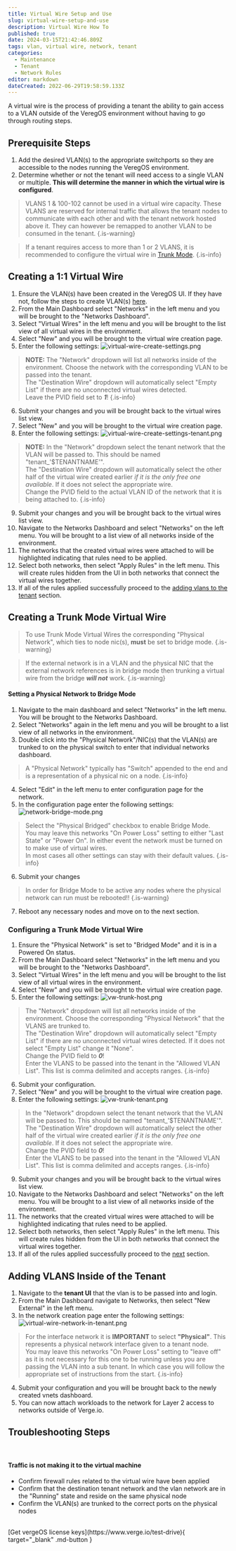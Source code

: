 ```yaml
---
title: Virtual Wire Setup and Use
slug: virtual-wire-setup-and-use
description: Virtual Wire How To
published: true
date: 2024-03-15T21:42:46.809Z
tags: vlan, virtual wire, network, tenant
categories:
  - Maintenance
  - Tenant
  - Network Rules
editor: markdown
dateCreated: 2022-06-29T19:58:59.133Z
---
```


A virtual wire is the process of providing a tenant the ability to gain access to a VLAN outside of the VeregOS environment without having to go through routing steps.

## Prerequisite Steps
1. Add the desired VLAN(s) to the appropriate switchports so they are accessible to the nodes running the VeregOS environment.
1. Determine whether or not the tenant will need access to a single VLAN or multiple. **This will determine the manner in which the virtual wire is configured**.
> VLANS 1 & 100-102 cannot be used in a virtual wire capacity. These VLANS are reserved for internal traffic that allows the tenant nodes to communicate with each other and with the tenant network hosted above it. They can however be remapped to another VLAN to be consumed in the tenant.
{.is-warning}

> If a tenant requires access to more than 1 or 2 VLANS, it is recommended to configure the virtual wire in [Trunk Mode](#creating-a-trunk-mode-virtual-wire).
{.is-info}

## Creating a 1:1 Virtual Wire
1. Ensure the VLAN(s) have been created in the VeregOS UI. If they have not, follow the steps to create VLAN(s) [here](/public/kb/adding-a-vlan).
1. From the Main Dashboard select "Networks" in the left menu and you will be brought to the "Networks Dashboard".
1. Select "Virtual Wires" in the left menu and you will be brought to the list view of all virtual wires in the environment.
1. Select "New" and you will be brought to the virtual wire creation page.
1. Enter the following settings:
![virtual-wire-create-settings.png](/public/virtual-wire-create-settings.png)
> **NOTE:** The "Network" dropdown will list all networks inside of the environment. Choose the network with the corresponding VLAN to be passed into the tenant.<br>
The "Destination Wire" dropdown will automatically select "Empty List" if there are no unconnected virtual wires detected.<br>
Leave the PVID field set to **_1_**!
{.is-info}
6. Submit your changes and you will be brought back to the virtual wires list view.
1. Select "New" and you will be brought to the virtual wire creation page.
1. Enter the following settings:
![virtual-wire-create-settings-tenant.png](/public/virtual-wire-create-settings-tenant.png)
> **NOTE:** In the "Network" dropdown select the tenant network that the VLAN will be passed to. This should be named "tenant_'$TENANTNAME'".<br>
The "Destination Wire" dropdown will automatically select the other half of the virtual wire created earlier _if it is the only free one available_. If it does not select the appropriate wire.<br>
Change the PVID field to the actual VLAN ID of the network that it is being attached to.
{.is-info}
9. Submit your changes and you will be brought back to the virtual wires list view.
1. Navigate to the Networks Dashboard and select "Networks" on the left menu. You will be brought to a list view of all networks inside of the environment.
1. The networks that the created virtual wires were attached to will be highlighted indicating that rules need to be applied.
1. Select both networks, then select "Apply Rules" in the left menu. This will create rules hidden from the UI in both networks that connect the virtual wires together.
1. If all of the rules applied successfully proceed to the [adding vlans to the tenant](#adding-vlans-inside-of-the-tenant) section.
## Creating a Trunk Mode Virtual Wire
> To use Trunk Mode Virtual Wires the corresponding "Physical Network", which ties to node nic(s), **must** be set to bridge mode.
{.is-warning}

>If the external network is in a VLAN and the physical NIC that the external network references is in bridge mode then trunking a virtual wire from the bridge **_will not_** work.
{.is-warning}
#### Setting a Physical Network to Bridge Mode
1. Navigate to the main dashboard and select "Networks" in the left menu. You will be brought to the Networks Dashboard.
1. Select "Networks" again in the left menu and you will be brought to a list view of all networks in the environment.
1. Double click into the "Physical Network"/NIC(s) that the VLAN(s) are trunked to on the physical switch to enter that individual networks dashboard.
> A "Physical Network" typically has "Switch" appended to the end and is a representation of a physical nic on a node.
{.is-info}
4. Select "Edit" in the left menu to enter configuration page for the network.
1. In the configuration page enter the following settings:
![network-bridge-mode.png](/public/network-bridge-mode.png)
> Select the "Physical Bridged" checkbox to enable Bridge Mode.<br>
You may leave this networks "On Power Loss" setting to either "Last State" or "Power On". In either event the network must be turned on to make use of virtual wires.<br>
In most cases all other settings can stay with their default values.
{.is-info}
6. Submit your changes
> In order for Bridge Mode to be active any nodes where the physical network can run must be rebooted!!
{.is-warning}
7. Reboot any necessary nodes and move on to the next section.
### Configuring a Trunk Mode Virtual Wire
1. Ensure the "Physical Network" is set to "Bridged Mode" and it is in a Powered On status.
1. From the Main Dashboard select "Networks" in the left menu and you will be brought to the "Networks Dashboard".
1. Select "Virtual Wires" in the left menu and you will be brought to the list view of all virtual wires in the environment.
1. Select "New" and you will be brought to the virtual wire creation page.
1. Enter the following settings:
![vw-trunk-host.png](/public/vw-trunk-host.png)
> The "Network" dropdown will list all networks inside of the environment. Choose the corresponding "Physical Network" that the VLANS are trunked to.<br>
The "Destination Wire" dropdown will automatically select "Empty List" if there are no unconnected virtual wires detected. If it does not select "Empty List" change it "None".<br>
Change the PVID field to **_0_**!<br>
Enter the VLANS to be passed into the tenant in the "Allowed VLAN List". This list is comma delimited and accepts ranges.
{.is-info}
6. Submit your configuration.
1. Select "New" and you will be brought to the virtual wire creation page.
1. Enter the following settings:
![vw-trunk-tenant.png](/public/vw-trunk-tenant.png)
> In the "Network" dropdown select the tenant network that the VLAN will be passed to. This should be named "tenant_'$TENANTNAME'".<br>
The "Destination Wire" dropdown will automatically select the other half of the virtual wire created earlier _if it is the only free one available_. If it does not select the appropriate wire.<br>
Change the PVID field to **_0_**!<br>
Enter the VLANS to be passed into the tenant in the "Allowed VLAN List". This list is comma delimited and accepts ranges.
{.is-info}
9. Submit your changes and you will be brought back to the virtual wires list view.
1. Navigate to the Networks Dashboard and select "Networks" on the left menu. You will be brought to a list view of all networks inside of the environment.
1. The networks that the created virtual wires were attached to will be highlighted indicating that rules need to be applied.
1. Select both networks, then select "Apply Rules" in the left menu. This will create rules hidden from the UI in both networks that connect the virtual wires together.
1. If all of the rules applied successfully proceed to the [next](#adding-vlans-inside-of-the-tenant) section.

## Adding VLANS Inside of the Tenant
1. Navigate to the **tenant UI** that the vlan is to be passed into and login.
1. From the Main Dashboard navigate to Networks, then select "New External" in the left menu.
1. In the network creation page enter the following settings:
![virtual-wire-network-in-tenant.png](/public/virtual-wire-network-in-tenant.png)
> For the interface network it is **IMPORTANT** to select **"Physical"**. This represents a physical network interface given to a tenant node.<br>
You may leave this networks "On Power Loss" setting to "leave off" as it is not necessary for this one to be running unless you are passing the VLAN into a sub tenant. In which case you will follow the appropriate set of instructions from the start.
{.is-info}
4. Submit your configuration and you will be brought back to the newly created vnets dashboard.
5. You can now attach workloads to the network for Layer 2 access to networks outside of Verge.io.

## Troubleshooting Steps
<br>

#### Traffic is not making it to the virtual machine
- Confirm firewall rules related to the virtual wire have been applied
- Confirm that the destination tenant network and the vlan network are in the "Running" state and reside on the same physical node
- Confirm the VLAN(s) are trunked to the correct ports on the physical nodes

<br>
[Get vergeOS license keys](https://www.verge.io/test-drive){ target="_blank" .md-button }